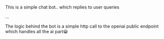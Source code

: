 This is a simple chat bot.. which replies to user queries

...

The logic behind the bot is a simple http call to the openai public endpoint which handles all the ai part😀
